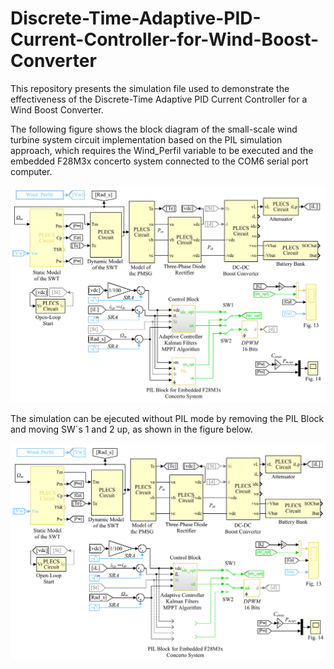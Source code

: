 # Discrete-Time-Adaptive-PID-Current-Controller-for-Wind-Boost-Converter
This repository presents the simulation file used to demonstrate the effectiveness of the Discrete-Time Adaptive PID Current Controller for a Wind Boost Converter.

The following figure shows the block diagram of the small-scale wind turbine system circuit implementation based on the PIL simulation approach, which requires the Wind_Perfil variable to be executed and the embedded F28M3x concerto system connected to the COM6 serial port computer.

![Screenshot](img1.png)

The simulation can be ejecuted without PIL mode by removing the PIL Block and moving SW´s 1 and 2 up, as shown in the figure below.

![Screenshot](img2.png)

